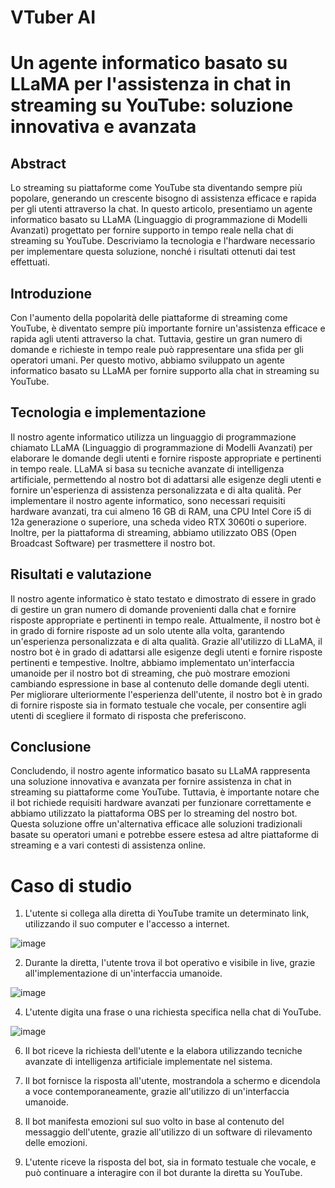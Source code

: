 # VTuber AI

# Un agente informatico basato su LLaMA per l'assistenza in chat in streaming su YouTube: soluzione innovativa e avanzata

## Abstract

Lo streaming su piattaforme come YouTube sta diventando sempre più popolare, generando un crescente bisogno di assistenza efficace e rapida per gli utenti attraverso la chat. In questo articolo, presentiamo un agente informatico basato su LLaMA (Linguaggio di programmazione di Modelli Avanzati) progettato per fornire supporto in tempo reale nella chat di streaming su YouTube. Descriviamo la tecnologia e l'hardware necessario per implementare questa soluzione, nonché i risultati ottenuti dai test effettuati.

## Introduzione

Con l'aumento della popolarità delle piattaforme di streaming come YouTube, è diventato sempre più importante fornire un'assistenza efficace e rapida agli utenti attraverso la chat. Tuttavia, gestire un gran numero di domande e richieste in tempo reale può rappresentare una sfida per gli operatori umani. Per questo motivo, abbiamo sviluppato un agente informatico basato su LLaMA per fornire supporto alla chat in streaming su YouTube.

## Tecnologia e implementazione

Il nostro agente informatico utilizza un linguaggio di programmazione chiamato LLaMA (Linguaggio di programmazione di Modelli Avanzati) per elaborare le domande degli utenti e fornire risposte appropriate e pertinenti in tempo reale. LLaMA si basa su tecniche avanzate di intelligenza artificiale, permettendo al nostro bot di adattarsi alle esigenze degli utenti e fornire un'esperienza di assistenza personalizzata e di alta qualità.
Per implementare il nostro agente informatico, sono necessari requisiti hardware avanzati, tra cui almeno 16 GB di RAM, una CPU Intel Core i5 di 12a generazione o superiore, una scheda video RTX 3060ti o superiore. Inoltre, per la piattaforma di streaming, abbiamo utilizzato OBS (Open Broadcast Software) per trasmettere il nostro bot.

## Risultati e valutazione

Il nostro agente informatico è stato testato e dimostrato di essere in grado di gestire un gran numero di domande provenienti dalla chat e fornire risposte appropriate e pertinenti in tempo reale. Attualmente, il nostro bot è in grado di fornire risposte ad un solo utente alla volta, garantendo un'esperienza personalizzata e di alta qualità. 
Grazie all'utilizzo di LLaMA, il nostro bot è in grado di adattarsi alle esigenze degli utenti e fornire risposte pertinenti e tempestive. Inoltre, abbiamo implementato un'interfaccia umanoide per il nostro bot di streaming, che può mostrare emozioni cambiando espressione in base al contenuto delle domande degli utenti. 
Per migliorare ulteriormente l'esperienza dell'utente, il nostro bot è in grado di fornire risposte sia in formato testuale che vocale, per consentire agli utenti di scegliere il formato di risposta che preferiscono. 

## Conclusione

Concludendo, il nostro agente informatico basato su LLaMA rappresenta una soluzione innovativa e avanzata per fornire assistenza in chat in streaming su piattaforme come YouTube. Tuttavia, è importante notare che il bot richiede requisiti hardware avanzati per funzionare correttamente e abbiamo utilizzato la piattaforma OBS per lo streaming del nostro bot. Questa soluzione offre un'alternativa efficace alle soluzioni tradizionali basate su operatori umani e potrebbe essere estesa ad altre piattaforme di streaming e a vari contesti di assistenza online.


# Caso di studio

1. L'utente si collega alla diretta di YouTube tramite un determinato link, utilizzando il suo computer e l'accesso a internet.

![image](https://user-images.githubusercontent.com/48321178/231802524-8d4278ff-eae6-4ad6-a936-b11b7aecb8c0.png)


2. Durante la diretta, l'utente trova il bot operativo e visibile in live, grazie all'implementazione di un'interfaccia umanoide.

![image](https://user-images.githubusercontent.com/48321178/231804240-f076de91-4281-46cc-8975-44ac05e07447.png)


4. L'utente digita una frase o una richiesta specifica nella chat di YouTube.

![image](https://user-images.githubusercontent.com/48321178/231804751-23bf53de-557d-422d-978a-e72969f573b9.png)


6. Il bot riceve la richiesta dell'utente e la elabora utilizzando tecniche avanzate di intelligenza artificiale implementate nel sistema.


8. Il bot fornisce la risposta all'utente, mostrandola a schermo e dicendola a voce contemporaneamente, grazie all'utilizzo di un'interfaccia umanoide.


10. Il bot manifesta emozioni sul suo volto in base al contenuto del messaggio dell'utente, grazie all'utilizzo di un software di rilevamento delle emozioni.


12. L'utente riceve la risposta del bot, sia in formato testuale che vocale, e può continuare a interagire con il bot durante la diretta su YouTube.
